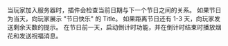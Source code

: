 当玩家加入服务器时，插件会检查当前日期与下一个节日之间的关系。
如果节日为当天，向玩家展示 "节日快乐" 的 Title。
如果距离节日还有 1-3 天，向玩家发送剩余天数的提示。
在节日前一天，启动倒计时功能，并在倒计时结束时播放烟花和发送祝福消息。
